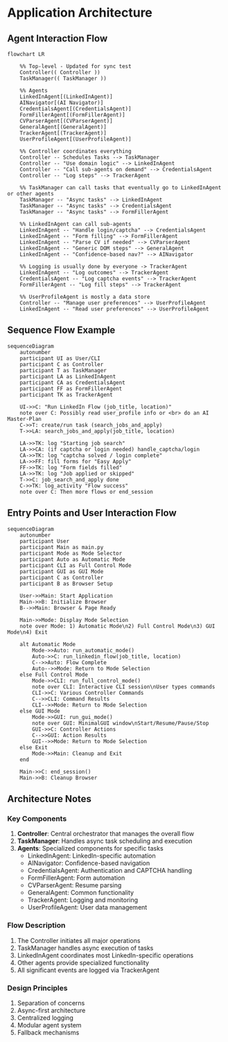 # Application Architecture

## Agent Interaction Flow

```mermaid
flowchart LR

    %% Top-level - Updated for sync test
    Controller(( Controller ))
    TaskManager(( TaskManager ))

    %% Agents
    LinkedInAgent[(LinkedInAgent)]
    AINavigator[(AI Navigator)]
    CredentialsAgent[(CredentialsAgent)]
    FormFillerAgent[(FormFillerAgent)]
    CVParserAgent[(CVParserAgent)]
    GeneralAgent[(GeneralAgent)]
    TrackerAgent[(TrackerAgent)]
    UserProfileAgent[(UserProfileAgent)]

    %% Controller coordinates everything
    Controller -- Schedules Tasks --> TaskManager
    Controller -- "Use domain logic" --> LinkedInAgent
    Controller -- "Call sub-agents on demand" --> CredentialsAgent
    Controller -- "Log steps" --> TrackerAgent

    %% TaskManager can call tasks that eventually go to LinkedInAgent or other agents
    TaskManager -- "Async tasks" --> LinkedInAgent
    TaskManager -- "Async tasks" --> CredentialsAgent
    TaskManager -- "Async tasks" --> FormFillerAgent

    %% LinkedInAgent can call sub-agents
    LinkedInAgent -- "Handle login/captcha" --> CredentialsAgent
    LinkedInAgent -- "Form filling" --> FormFillerAgent
    LinkedInAgent -- "Parse CV if needed" --> CVParserAgent
    LinkedInAgent -- "Generic DOM steps" --> GeneralAgent
    LinkedInAgent -- "Confidence-based nav?" --> AINavigator

    %% Logging is usually done by everyone -> TrackerAgent
    LinkedInAgent -- "Log outcomes" --> TrackerAgent
    CredentialsAgent -- "Log captcha events" --> TrackerAgent
    FormFillerAgent -- "Log fill steps" --> TrackerAgent

    %% UserProfileAgent is mostly a data store
    Controller -- "Manage user preferences" --> UserProfileAgent
    LinkedInAgent -- "Read user preferences" --> UserProfileAgent
```

## Sequence Flow Example

```mermaid
sequenceDiagram
    autonumber
    participant UI as User/CLI
    participant C as Controller
    participant T as TaskManager
    participant LA as LinkedInAgent
    participant CA as CredentialsAgent
    participant FF as FormFillerAgent
    participant TK as TrackerAgent

    UI->>C: "Run LinkedIn Flow (job_title, location)"
    note over C: Possibly read user_profile info or <br> do an AI Master-Plan
    C->>T: create/run task (search_jobs_and_apply)
    T->>LA: search_jobs_and_apply(job_title, location)

    LA->>TK: log "Starting job search"
    LA->>CA: (if captcha or login needed) handle_captcha/login
    CA->>TK: log "captcha solved / login complete"
    LA->>FF: fill forms for "Easy Apply"
    FF->>TK: log "Form fields filled"
    LA->>TK: log "Job applied or skipped"
    T->>C: job_search_and_apply done
    C->>TK: log_activity "Flow success"
    note over C: Then more flows or end_session
```

## Entry Points and User Interaction Flow

```mermaid
sequenceDiagram
    autonumber
    participant User
    participant Main as main.py
    participant Mode as Mode Selector
    participant Auto as Automatic Mode
    participant CLI as Full Control Mode
    participant GUI as GUI Mode
    participant C as Controller
    participant B as Browser Setup

    User->>Main: Start Application
    Main->>B: Initialize Browser
    B-->>Main: Browser & Page Ready

    Main->>Mode: Display Mode Selection
    note over Mode: 1) Automatic Mode\n2) Full Control Mode\n3) GUI Mode\n4) Exit

    alt Automatic Mode
        Mode->>Auto: run_automatic_mode()
        Auto->>C: run_linkedin_flow(job_title, location)
        C-->>Auto: Flow Complete
        Auto-->>Mode: Return to Mode Selection
    else Full Control Mode
        Mode->>CLI: run_full_control_mode()
        note over CLI: Interactive CLI session\nUser types commands
        CLI->>C: Various Controller Commands
        C-->>CLI: Command Results
        CLI-->>Mode: Return to Mode Selection
    else GUI Mode
        Mode->>GUI: run_gui_mode()
        note over GUI: MinimalGUI window\nStart/Resume/Pause/Stop
        GUI->>C: Controller Actions
        C-->>GUI: Action Results
        GUI-->>Mode: Return to Mode Selection
    else Exit
        Mode->>Main: Cleanup and Exit
    end

    Main->>C: end_session()
    Main->>B: Cleanup Browser
```

## Architecture Notes

### Key Components

1. **Controller**: Central orchestrator that manages the overall flow
2. **TaskManager**: Handles async task scheduling and execution
3. **Agents**: Specialized components for specific tasks
   - LinkedInAgent: LinkedIn-specific automation
   - AINavigator: Confidence-based navigation
   - CredentialsAgent: Authentication and CAPTCHA handling
   - FormFillerAgent: Form automation
   - CVParserAgent: Resume parsing
   - GeneralAgent: Common functionality
   - TrackerAgent: Logging and monitoring
   - UserProfileAgent: User data management

### Flow Description

1. The Controller initiates all major operations
2. TaskManager handles async execution of tasks
3. LinkedInAgent coordinates most LinkedIn-specific operations
4. Other agents provide specialized functionality
5. All significant events are logged via TrackerAgent

### Design Principles

1. Separation of concerns
2. Async-first architecture
3. Centralized logging
4. Modular agent system
5. Fallback mechanisms 